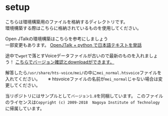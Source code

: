 # setup

こちらは環境構築用のファイルを格納するディレクトリです。  
環境構築する際はこちらに格納されているものを使用してください。

Open JTalkの環境構築はこちらを参考にしましょう  
一部変更もあります。
[OpenJTalk + python で日本語テキストを発話](https://qiita.com/kkoba84/items/b828229c374a249965a9)

途中で`wget`で落とすVoiceデータファイルが古いので最新のものを入れましょう！
[こちらでバージョン確認とdownloadができます。](https://sourceforge.net/projects/mmdagent/files/MMDAgent_Example/)

解答したら`/usr/share/hts-voice/mei/`の中に`mei_normal.htsvoice`ファイルを入れてください。　　
※ htsvoiceファイルの名前が`mei_normal`じゃない場合は変更してください。

当リポジトリにはサンプルとして`バージョン1.8`を同梱しています。
このファイルのライセンスは`Copyright (c) 2009-2018  Nagoya Institute of Technology`に帰属しています。